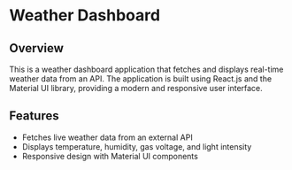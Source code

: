 # Weather Dashboard

## Overview
This is a weather dashboard application that fetches and displays real-time weather data from an API. The application is built using React.js and the Material UI library, providing a modern and responsive user interface.

## Features
- Fetches live weather data from an external API
- Displays temperature, humidity, gas voltage, and light intensity
- Responsive design with Material UI components